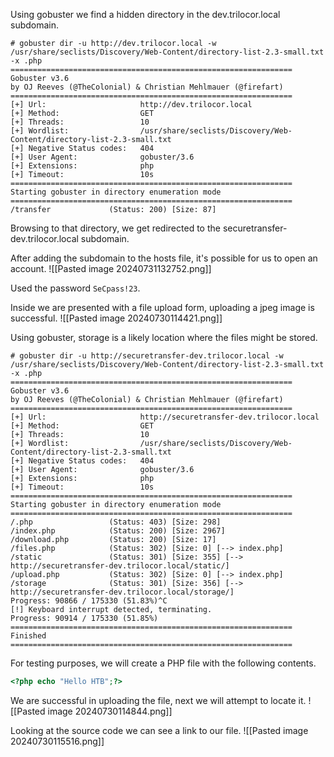 Using gobuster we find a hidden directory in the dev.trilocor.local subdomain.
```shell-session
# gobuster dir -u http://dev.trilocor.local -w /usr/share/seclists/Discovery/Web-Content/directory-list-2.3-small.txt -x .php
===============================================================
Gobuster v3.6
by OJ Reeves (@TheColonial) & Christian Mehlmauer (@firefart)
===============================================================
[+] Url:                     http://dev.trilocor.local
[+] Method:                  GET
[+] Threads:                 10
[+] Wordlist:                /usr/share/seclists/Discovery/Web-Content/directory-list-2.3-small.txt
[+] Negative Status codes:   404
[+] User Agent:              gobuster/3.6
[+] Extensions:              php
[+] Timeout:                 10s
===============================================================
Starting gobuster in directory enumeration mode
===============================================================
/transfer             (Status: 200) [Size: 87]
```

Browsing to that directory, we get redirected to the securetransfer-dev.trilocor.local subdomain.

After adding the subdomain to the hosts file, it's possible for us to open an account.
![[Pasted image 20240731132752.png]]

Used the password `SeCpass!23`.

Inside we are presented with a file upload form, uploading a jpeg image is successful.
![[Pasted image 20240730114421.png]]

Using gobuster, storage is a likely location where the files might be stored.
```shell-session
# gobuster dir -u http://securetransfer-dev.trilocor.local -w /usr/share/seclists/Discovery/Web-Content/directory-list-2.3-small.txt -x .php
===============================================================
Gobuster v3.6
by OJ Reeves (@TheColonial) & Christian Mehlmauer (@firefart)
===============================================================
[+] Url:                     http://securetransfer-dev.trilocor.local
[+] Method:                  GET
[+] Threads:                 10
[+] Wordlist:                /usr/share/seclists/Discovery/Web-Content/directory-list-2.3-small.txt
[+] Negative Status codes:   404
[+] User Agent:              gobuster/3.6
[+] Extensions:              php
[+] Timeout:                 10s
===============================================================
Starting gobuster in directory enumeration mode
===============================================================
/.php                 (Status: 403) [Size: 298]
/index.php            (Status: 200) [Size: 2967]
/download.php         (Status: 200) [Size: 17]
/files.php            (Status: 302) [Size: 0] [--> index.php]
/static               (Status: 301) [Size: 355] [--> http://securetransfer-dev.trilocor.local/static/]                                                                                      
/upload.php           (Status: 302) [Size: 0] [--> index.php]
/storage              (Status: 301) [Size: 356] [--> http://securetransfer-dev.trilocor.local/storage/]                                                                                     
Progress: 90866 / 175330 (51.83%)^C
[!] Keyboard interrupt detected, terminating.
Progress: 90914 / 175330 (51.85%)
===============================================================
Finished
===============================================================
```

For testing purposes, we will create a PHP file with the following contents.
```php
<?php echo "Hello HTB";?>
```

We are successful in uploading the file, next we will attempt to locate it.
![[Pasted image 20240730114844.png]]

Looking at the source code we can see a link to our file.
![[Pasted image 20240730115516.png]]


